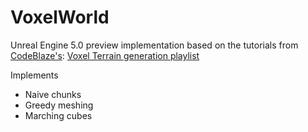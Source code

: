 # VoxelWorld
Unreal Engine 5.0 preview implementation based on the tutorials from [CodeBlaze's](https://www.youtube.com/@CodeBlazeX): [Voxel Terrain generation playlist](https://www.youtube.com/watch?v=6tiNAet32sg&list=PLgji-9GMuqkK7EwUCVCuc2w3En1bPo5rA)


Implements
* Naive chunks
* Greedy meshing
* Marching cubes
